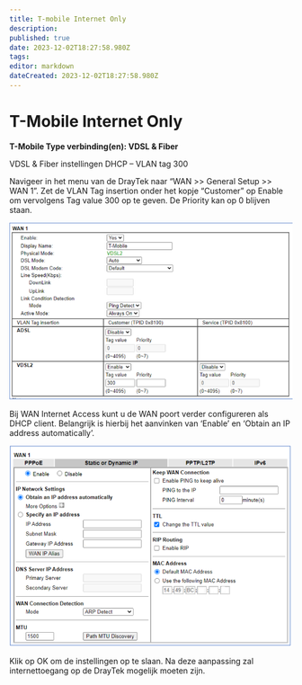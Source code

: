```yaml
---
title: T-mobile Internet Only
description: 
published: true
date: 2023-12-02T18:27:58.980Z
tags: 
editor: markdown
dateCreated: 2023-12-02T18:27:58.980Z
---
```


# T-Mobile Internet Only

**T-Mobile
Type verbinding(en): VDSL & Fiber**

VDSL & Fiber instellingen
DHCP – VLAN tag 300

Navigeer in het menu van de DrayTek naar “WAN >> General Setup >> WAN 1”.
Zet de VLAN Tag insertion onder het kopje “Customer” op Enable om
vervolgens Tag value 300 op te geven. De Priority kan op 0 blijven staan.

![tmobile1.png](/images/tmobile/tmobile1.png)

Bij WAN Internet Access kunt u de WAN poort verder configureren als DHCP
client. Belangrijk is hierbij het aanvinken van ‘Enable’ en ‘Obtain an IP address
automatically’.

![tmobile2.png](/images/tmobile/tmobile2.png)

Klik op OK om de instellingen op te slaan. Na deze aanpassing zal internettoegang
op de DrayTek mogelijk moeten zijn.

